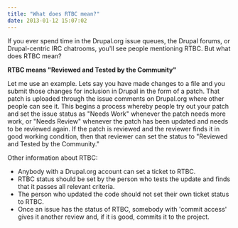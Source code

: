 ```yaml
---
title: "What does RTBC mean?"
date: 2013-01-12 15:07:02
---
```


If you ever spend time in the Drupal.org issue queues, the Drupal forums, or Drupal-centric IRC chatrooms, you'll see people mentioning RTBC. But what does RTBC mean?

**RTBC means "Reviewed and Tested by the Community"**

Let me use an example. Lets say you have made changes to a file and you submit those changes for inclusion in Drupal in the form of a patch. That patch is uploaded through the issue comments on Drupal.org where other people can see it. This begins a process whereby people try out your patch and set the issue status as "Needs Work" whenever the patch needs more work, or "Needs Review" whenever the patch has been updated and needs to be reviewed again. If the patch is reviewed and the reviewer finds it in good working condition, then that reviewer can set the status to "Reviewed and Tested by the Community."

Other information about RTBC:

*   Anybody with a Drupal.org account can set a ticket to RTBC.
*   RTBC status should be set by the person who tests the update and finds that it passes all relevant criteria.
*   The person who updated the code should not set their own ticket status to RTBC.
*   Once an issue has the status of RTBC, somebody with 'commit access' gives it another review and, if it is good, commits it to the project.
